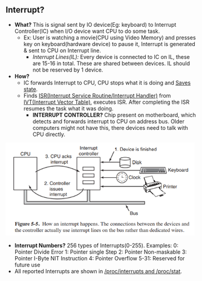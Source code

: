 ## Interrupt?
- **What?** This is signal sent by IO device(Eg: keyboard) to Interrupt Controller(IC) when I/O device want CPU to do some task. 
  - Ex: User is watching a movie(CPU using Video Memory) and presses key on keyboard(hardware device) to pause it, Interrupt is generated & sent to CPU on Interrupt line.
    - *Interrupt Lines(IL):* Every device is connected to IC on IL, these are 15-16 in total. These are shared between devices. IL should not be reserved by 1 device.
- **How?** 
  - IC forwards Interrupt to CPU, CPU stops what it is doing and [Saves state](/Things_CPU_does_after_getting_Interrupt.md).
  - Finds [ISR(Interrupt Service Routine/Interrupt Handler)](ISR_Interrupt_Service_Routine.md) from [IVT(Interrupt Vector Table)](IVT_Interrupt_Vector_Table.md), executes ISR. After completing the ISR resumes the task what it was doing.
    - **INTERRUPT CONTROLLER?** Chip present on motherboard, which detects and forwards interrupt to CPU on address bus. Older computers might not have this, there devices need to talk with CPU directly.

<img src="./interrupt.PNG" width=500 />

- **Interrupt Numbers?** 256 types of Interrupts(0-255). Examples: 0: Pointer Divide Error    1: Pointer single Step    2: Pointer Non-maskable    3: Pointer I-Byte NIT Instruction    4: Pointer Overflow    5-31: Reserved for future use
- All reported Interrupts are shown in [/proc/interrupts and /proc/stat](Interrupts_Information.md).
